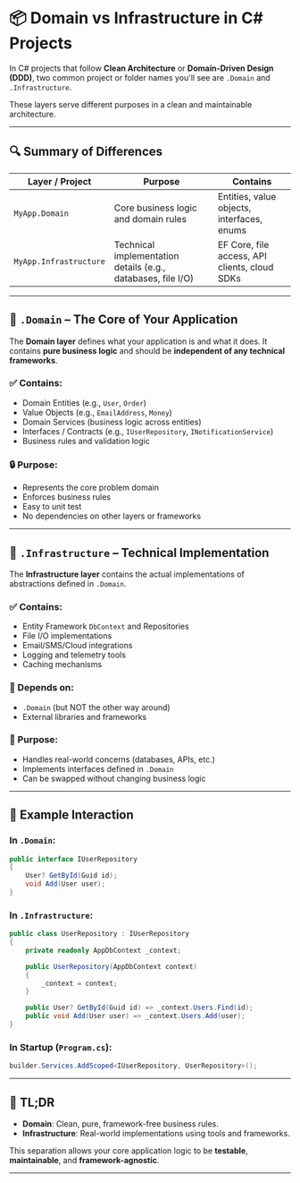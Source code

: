 # 📦 Domain vs Infrastructure in C# Projects

In C# projects that follow **Clean Architecture** or **Domain-Driven Design (DDD)**, two common project or folder names you'll see are `.Domain` and `.Infrastructure`.

These layers serve different purposes in a clean and maintainable architecture.

---

## 🔍 Summary of Differences

| Layer / Project        | Purpose                                                       | Contains                                         |
|------------------------|---------------------------------------------------------------|--------------------------------------------------|
| `MyApp.Domain`         | Core business logic and domain rules                          | Entities, value objects, interfaces, enums       |
| `MyApp.Infrastructure` | Technical implementation details (e.g., databases, file I/O) | EF Core, file access, API clients, cloud SDKs    |

---

## 📁 `.Domain` – The Core of Your Application

The **Domain layer** defines what your application is and what it does. It contains **pure business logic** and should be **independent of any technical frameworks**.

### ✅ Contains:
- Domain Entities (e.g., `User`, `Order`)
- Value Objects (e.g., `EmailAddress`, `Money`)
- Domain Services (business logic across entities)
- Interfaces / Contracts (e.g., `IUserRepository`, `INotificationService`)
- Business rules and validation logic

### 🔒 Purpose:
- Represents the core problem domain
- Enforces business rules
- Easy to unit test
- No dependencies on other layers or frameworks

---

## 📁 `.Infrastructure` – Technical Implementation

The **Infrastructure layer** contains the actual implementations of abstractions defined in `.Domain`.

### ✅ Contains:
- Entity Framework `DbContext` and Repositories
- File I/O implementations
- Email/SMS/Cloud integrations
- Logging and telemetry tools
- Caching mechanisms

### 🔧 Depends on:
- `.Domain` (but NOT the other way around)
- External libraries and frameworks

### 🔌 Purpose:
- Handles real-world concerns (databases, APIs, etc.)
- Implements interfaces defined in `.Domain`
- Can be swapped without changing business logic

---

## 🔁 Example Interaction

### In `.Domain`:

```csharp
public interface IUserRepository
{
    User? GetById(Guid id);
    void Add(User user);
}
```

### In `.Infrastructure`:

```csharp
public class UserRepository : IUserRepository
{
    private readonly AppDbContext _context;

    public UserRepository(AppDbContext context)
    {
        _context = context;
    }

    public User? GetById(Guid id) => _context.Users.Find(id);
    public void Add(User user) => _context.Users.Add(user);
}
```

### In Startup (`Program.cs`):

```csharp
builder.Services.AddScoped<IUserRepository, UserRepository>();
```

---

## 🧠 TL;DR

- **Domain**: Clean, pure, framework-free business rules.
- **Infrastructure**: Real-world implementations using tools and frameworks.

This separation allows your core application logic to be **testable**, **maintainable**, and **framework-agnostic**.

---
